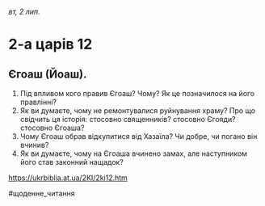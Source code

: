 
_вт, 2 лип._

# 2-а царів 12

## Єгоаш (Йоаш).
1. Під впливом кого правив Єгоаш? Чому? Як це позначилося на його правлінні?
2. Як ви думаєте, чому не ремонтувалися руйнування храму? Про що свідчить ця історія: стосовно священників? стосовно Єгояди? стосовно Єгоаша?
3. Чому Єгоаш обрав відкупитися від Хазаїла? Чи добре, чи погано він вчинив?
4. Як ви думаєте, чому на Єгоаша вчинено замах, але наступником його став законний нащадок?

https://ukrbiblia.at.ua/2KI/2ki12.htm 

#щоденне_читання

